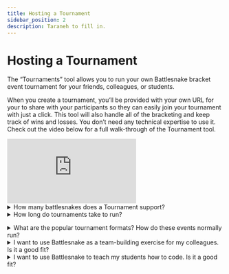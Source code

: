 ```yaml
---
title: Hosting a Tournament
sidebar_position: 2
description: Taraneh to fill in.
---
```


# Hosting a Tournament
The “Tournaments” tool allows you to run your own Battlesnake bracket event tournament for your friends, colleagues, or students.

When you create a tournament, you’ll be provided with your own URL for your to share with your participants so they can easily join your tournament with just a click. This tool will also handle all of the bracketing and keep track of wins and losses. You don’t need any technical expertise to use it. Check out the video below for a full walk-through of the Tournament tool.


<iframe class="video" src="https://www.youtube.com/embed/IA7CeGRfuNE" title="YouTube video player" frameborder="0" allow="accelerometer; autoplay; clipboard-write; encrypted-media; gyroscope; picture-in-picture; web-share" allowfullscreen></iframe>


<details><summary>How many battlesnakes does a Tournament support? </summary>
<p>

#### Tournaments can support anywhere from 4 - 32 Battlesnakes. Ideally, you want at least 4 or more players in a tournament. Usually, 16 Battlesnakes are the sweet spot, but you can have as many as 32 in a single tournament. 

If you want to run an event with more than 32 battlesnakes, you can simply create two separate tournaments. 

</p>
</details>

<details><summary>How long do tournaments take to run?</summary>
<p>

#### That depends on the number of Battlesnakes in your tournament and how long you give people time to build them. That said, typical tournaments with 16 snakes take about 60-90 minutes to run. 

</p>
</details>


</p>
</details>

<details><summary>What are the popular tournament formats? How do these events normally run?</summary>
<p>

#### Most people find it easiest to run a Standard Game Mode (4 Battlesnake per match) on a Standard 11x11 map. This is plenty challenging for folks who have been newly introduced to Battlesnake. 

Typically, it takes people about half a day to figure out how to get their snakes running, and another half to work on the strategy and implementation. We find giving people at least one full day to work on their snakes generates the best results. 

Alternatively, some people have run week-long events where developers work on their snakes throughout the week and then gather to watch one final tournament. 

</p>
</details>

<details><summary>I want to use Battlesnake as a team-building exercise for my colleagues. Is it a good fit?</summary>
<p>

#### Definitely! This tool was created due to popular demand for uses exactly like this! It works for both large and small teams looking to do something different and even learn something new. It’s challenging to describe the singular thrill you get when you watch your Battlesnake fight your peers and win. 

</p>
</details>



<details><summary>I want to use Battlesnake to teach my students how to code. Is it a good fit?</summary>
<p>

#### It definitely can be! There have been many educators who have loved using Battlesnake to teach at both the high school and university level. 

That said, your must already know how to code to find success with Battlesnake. It will not teach you how to code, but if you already know the basics, you can use it to learn new tech and test your creativity with the skills you already have under your belt. 

</p>
</details>
